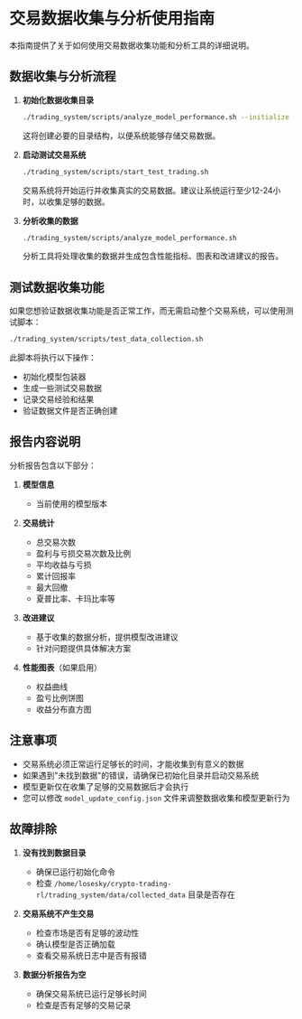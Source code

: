 # 交易数据收集与分析使用指南

本指南提供了关于如何使用交易数据收集功能和分析工具的详细说明。

## 数据收集与分析流程

1. **初始化数据收集目录**

   ```bash
   ./trading_system/scripts/analyze_model_performance.sh --initialize
   ```

   这将创建必要的目录结构，以便系统能够存储交易数据。

2. **启动测试交易系统**

   ```bash
   ./trading_system/scripts/start_test_trading.sh
   ```

   交易系统将开始运行并收集真实的交易数据。建议让系统运行至少12-24小时，以收集足够的数据。

3. **分析收集的数据**

   ```bash
   ./trading_system/scripts/analyze_model_performance.sh
   ```

   分析工具将处理收集的数据并生成包含性能指标、图表和改进建议的报告。

## 测试数据收集功能

如果您想验证数据收集功能是否正常工作，而无需启动整个交易系统，可以使用测试脚本：

```bash
./trading_system/scripts/test_data_collection.sh
```

此脚本将执行以下操作：

- 初始化模型包装器
- 生成一些测试交易数据
- 记录交易经验和结果
- 验证数据文件是否正确创建

## 报告内容说明

分析报告包含以下部分：

1. **模型信息**
   - 当前使用的模型版本

2. **交易统计**
   - 总交易次数
   - 盈利与亏损交易次数及比例
   - 平均收益与亏损
   - 累计回报率
   - 最大回撤
   - 夏普比率、卡玛比率等

3. **改进建议**
   - 基于收集的数据分析，提供模型改进建议
   - 针对问题提供具体解决方案

4. **性能图表**（如果启用）
   - 权益曲线
   - 盈亏比例饼图
   - 收益分布直方图

## 注意事项

- 交易系统必须正常运行足够长的时间，才能收集到有意义的数据
- 如果遇到"未找到数据"的错误，请确保已初始化目录并启动交易系统
- 模型更新仅在收集了足够的交易数据后才会执行
- 您可以修改 `model_update_config.json` 文件来调整数据收集和模型更新行为

## 故障排除

1. **没有找到数据目录**
   - 确保已运行初始化命令
   - 检查 `/home/losesky/crypto-trading-rl/trading_system/data/collected_data` 目录是否存在

2. **交易系统不产生交易**
   - 检查市场是否有足够的波动性
   - 确认模型是否正确加载
   - 查看交易系统日志中是否有报错

3. **数据分析报告为空**
   - 确保交易系统已运行足够长时间
   - 检查是否有足够的交易记录

